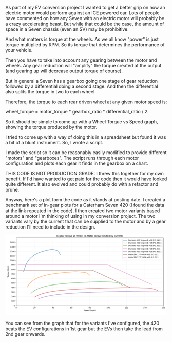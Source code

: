 As part of my EV conversion project I wanted to get a better grip on how an electric motor would perform against an ICE powered car. Lots of people have commented on how any Seven with an electric motor will probably be a crazy accelerating beast. But while that could be the case, the amount of space in a Seven chassis (even an SV) may be prohibitive.

And what matters is torque at the wheels. As we all know "power" is just torque multiplied by RPM. So its torque that determines the performance of your vehicle.

Then you have to take into account any gearing between the motor and wheels. Any gear reduction will "amplify" the torque created at the output (and gearing up will decrease output torque of course).

But in general a Seven has a gearbox going one stage of gear reduction followed by a differential doing a second stage. And then the differential also splits the torque in two to each wheel.

Therefore, the torque to each rear driven wheel at any given motor speed is: 

  wheel_torque = motor_torque * gearbox_ratio * differential_ratio / 2.

So it should be simple to come up with a Wheel Torque vs Speed graph, showing the torque produced by the motor.

I tried to come up with a way of doing this in a spreadsheet but found it was a bit of a blunt instrument. So, I wrote a script.

I made the script so it can be reasonably easily modified to provide different "motors" and "gearboxes". The script runs through each motor configuration and plots each gear it finds in the gearbox on a chart. 

THIS CODE IS NOT PRODUCTION GRADE: I threw this together for my own benefit. If I'd have wanted to get paid for the code then it would have looked quite different. It also evolved and could probably do with a refactor and prune.

Anyway, here's a plot form the code as it stands at posting date. I created a benchmark set of in-gear plots for a Caterham Seven 420 (I found the data at the link repeated in the code). I then created two motor variants based around a motor I'm thinking of using in my conversion project. The two variants vary by the current that can be supplied to the motor and by a gear reduction I'll need to include in the design.

![Sample Graph](https://github.com/Purplemeanie/TorqueAndPowerComparisons/raw/main/SPX177%20Wheel%20Torque%20Comparisons.png "Simple Graph")

You can see from the graph that for the variants I've configured, the 420 beats the EV configurations in 1st gear but the EVs then take the lead from 2nd gear onwards.
